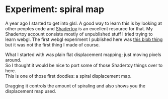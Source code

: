 <!--
  id: 3273
  date: 2017-01-14T10:07:46
  modified: 2017-01-24T15:36:32
  slug: experiment-spiralmap
  type: post
  excerpt: <p>The first webgl shader I published was 3D Perlin noise dripping from the ceiling. But one of the first webgl shaders I made was a simple displacement map.</p>
  categories: code, glsl
  tags: webgl, shader
  metaDescription: The first webgl shader I published was 3D Perlin noise dripping from the ceiling. But one of the first webgl shaders I made was a simple displacement map.
  inCv: 
  inPortfolio: 
  dateFrom: 
  dateTo: 
-->

# Experiment: spiral map

<p>A year ago I started to get into glsl. A good way to learn this is by looking at other peoples code and <a href="http://shadertoy.com" target="_blank">Shadertoy</a> is an excellent resource for that. My Shadertoy account consists mostly of unpublished stuff I tried trying to learn webgl. The first webgl experiment I published here was <a href="/experiment-blob">this blob thing</a> but it was not the first thing I made of course.</p>
<p>What I started with was plain flat displacement mapping; just moving pixels around.<br />
So I thought it would be nice to port some of those Shadertoy things over to here.<br />
This is one of those first doodles: a spiral displacement map.</p>
<p>Dragging it controls the amount of spiraling and also shows you the displacement map used.</p>
<pre><code data-language="glsl" data-src="/static/glsl/spiralmap.glsl"></code></pre>